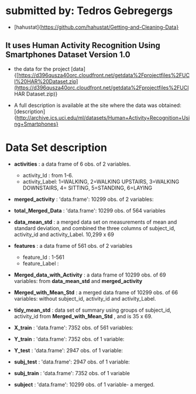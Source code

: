 # submitted by: Tedros Gebregergs

- [hahustat]{https://github.com/hahustat/Getting-and-Cleaning-Data}

## It uses Human Activity Recognition Using Smartphones Dataset Version 1.0

- the data for the project [data]{[https://d396qusza40orc.cloudfront.net/getdata%2Fprojectfiles%2FUCI%20HAR%20Dataset.zip](https://d396qusza40orc.cloudfront.net/getdata%2Fprojectfiles%2FUCI HAR Dataset.zip)}

- A full description is available at the site where the data was obtained:[description]{http://archive.ics.uci.edu/ml/datasets/Human+Activity+Recognition+Using+Smartphones}

  

# Data Set description

- **activities** :  a data frame of 6 obs. of 2 variables.
  - activity_Id  : from 1-6.
  - activity_Label: 1=WALKING, 2=WALKING UPSTAIRS, 3=WALKING DOWNSTAIRS, 4= SITTING, 5=STANDING, 6=LAYING
- **merged_activity** : 'data.frame':  10299 obs. of 2 variables:
- **total_Merged_Data** : 'data.frame':  10299 obs. of 564 variables
- **data_mean_std** : a merged data set on measurements of mean and standard deviation, and combined the three columns of subject_id, activity_id and activity_Label. 10,299 x 69
- **features** : a data frame of 561 obs. of 2 variables
  -  feature_Id  : 1-561
  - feature_Label : 

- **Merged_data_with_Activity** :  a data frame of 10299 obs. of 69 variables: from **data_mean_std** and **merged_activity**
- **Merged_with_Mean_Std** : a merged data frame of 10299 obs. of 66 variables: without subject_id, activity_id and activity_Label.
- **tidy_mean_std** : data set of summary using groups of subject_id, activity_id from **Merged_with_Mean_Std**  , and is  35 x 69.
- **X_train** : 'data.frame':  7352 obs. of 561 variables:
- **Y_train** : 'data.frame':  7352 obs. of 1 variable:
- **Y_test** : 'data.frame':  2947 obs. of 1 variable:
- **subj_test** : 'data.frame':  2947 obs. of 1 variable:
- **subj_train** : 'data.frame':  7352 obs. of 1 variable
- **subject** : 'data.frame':  10299 obs. of 1 variable- a merged.